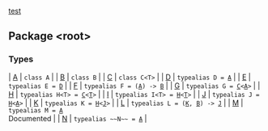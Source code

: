 [test](../index.md)

## Package &lt;root&gt;

### Types

| [A](-a/index.md) | `class A` |
| [B](-b/index.md) | `class B` |
| [C](-c/index.md) | `class C<T>` |
| [D](-d.md) | `typealias D = `[`A`](-a/index.md) |
| [E](-e.md) | `typealias E = `[`D`](-d.md) |
| [F](-f.md) | `typealias F = (`[`A`](-a/index.md)`) -> `[`B`](-b/index.md) |
| [G](-g.md) | `typealias G = `[`C`](-c/index.md)`<`[`A`](-a/index.md)`>` |
| [H](-h.md) | `typealias H<T> = `[`C`](-c/index.md)`<`[`T`](-h.md#T)`>` |
| [I](-i.md) | `typealias I<T> = `[`H`](-h.md)`<`[`T`](-i.md#T)`>` |
| [J](-j.md) | `typealias J = `[`H`](-h.md)`<`[`A`](-a/index.md)`>` |
| [K](-k.md) | `typealias K = `[`H`](-h.md)`<`[`J`](-j.md)`>` |
| [L](-l.md) | `typealias L = (`[`K`](-k.md)`, `[`B`](-b/index.md)`) -> `[`J`](-j.md) |
| [M](-m.md) | `typealias M = `[`A`](-a/index.md)<br>Documented |
| [N](-n.md) | `typealias ~~N~~ = `[`A`](-a/index.md) |

